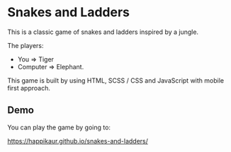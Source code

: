 # Snakes and Ladders

This is a classic game of snakes and ladders inspired by a jungle.

The players:

* You => Tiger 
* Computer => Elephant.

This game is built by using HTML, SCSS / CSS and JavaScript with mobile first approach.

## Demo
You can play the game by going to: 

https://happikaur.github.io/snakes-and-ladders/
